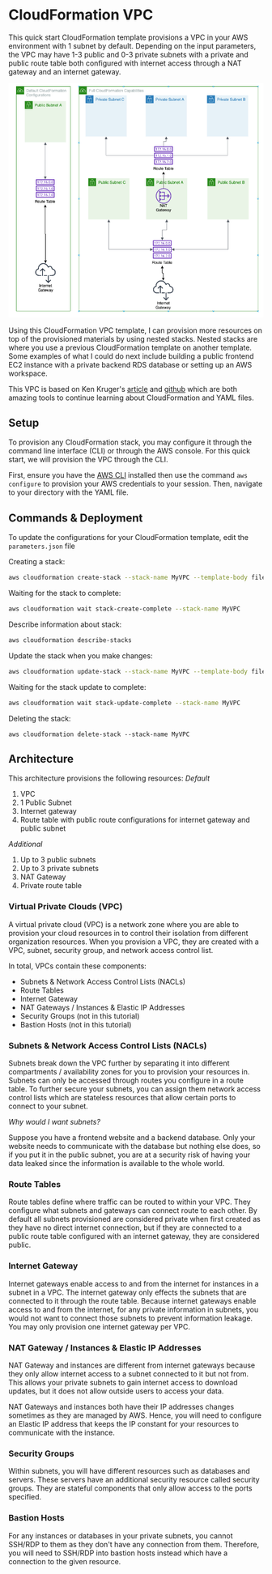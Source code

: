 # CloudFormation VPC
This quick start CloudFormation template provisions a VPC in your AWS environment with 1 subnet by default. Depending on the input parameters, the VPC may have 1-3 public and 0-3 private subnets with a private and public route table both configured with internet access through a NAT gateway and an internet gateway.

![VPC-Picture](https://github.com/ktptran/ktptran-aws-quick-starts/blob/master/create-vpc/Create-VPC.png)

Using this CloudFormation VPC template, I can provision more resources on top of the provisioned materials by using nested stacks. Nested stacks are where you use a previous CloudFormation template on another template. Some examples of what I could do next include building a public frontend EC2 instance with a private backend RDS database or setting up an AWS workspace.

This VPC is based on Ken Kruger's [article](https://www.infoq.com/articles/aws-vpc-cloudformation/) and [github](https://github.com/kennyk65/aws-vpc-cloud-formation) which are both amazing tools to continue learning about CloudFormation and YAML files.


## Setup
To provision any CloudFormation stack, you may configure it through the command line interface (CLI) or through the AWS console. For this quick start, we will provision the VPC through the CLI.

First, ensure you have the [AWS CLI](https://aws.amazon.com/cli/) installed then use the command `aws configure` to provision your AWS credentials to your session. Then, navigate to your directory with the YAML file.  


## Commands & Deployment
To update the configurations for your CloudFormation template, edit the `parameters.json` file


Creating a stack:

```bash
aws cloudformation create-stack --stack-name MyVPC --template-body file://my-vpc-example.yml --parameters file://parameters.json
```

Waiting for the stack to complete:

```bash
aws cloudformation wait stack-create-complete --stack-name MyVPC
```

Describe information about stack:

```bash
aws cloudformation describe-stacks
```

Update the stack when you make changes:

```bash
aws cloudformation update-stack --stack-name MyVPC --template-body file://my-vpc-example.yml --parameters file://parameters.json
```

Waiting for the stack update to complete:

```bash
aws cloudformation wait stack-update-complete --stack-name MyVPC
```

Deleting the stack:

```
aws cloudformation delete-stack --stack-name MyVPC
```


## Architecture
This architecture provisions the following resources:
_Default_
1. VPC
2. 1 Public Subnet
3. Internet gateway
4. Route table with public route configurations for internet gateway and public subnet

_Additional_
1. Up to 3 public subnets
2. Up to 3 private subnets
3. NAT Gateway
4. Private route table

### Virtual Private Clouds (VPC)
A virtual private cloud (VPC) is a network zone where you are able to provision your cloud resources in to control their isolation from different organization resources. When you provision a VPC, they are created with a VPC, subnet, security group, and network access control list.

In total, VPCs contain these components:
- Subnets & Network Access Control Lists (NACLs)
- Route Tables
- Internet Gateway
- NAT Gateways / Instances & Elastic IP Addresses
- Security Groups (not in this tutorial)
- Bastion Hosts (not in this tutorial)

### Subnets & Network Access Control Lists (NACLs)
Subnets break down the VPC further by separating it into different compartments / availability zones for you to provision your resources in. Subnets can only be accessed through routes you configure in a route table. To further secure your subnets, you can assign them network access control lists which are stateless resources that allow certain ports to connect to your subnet.

_Why would I want subnets?_

Suppose you have a frontend website and a backend database. Only your website needs to communicate with the database but nothing else does, so if you put it in the public subnet, you are at a security risk of having your data leaked since the information is available to the whole world.

### Route Tables
Route tables define where traffic can be routed to within your VPC. They configure what subnets and gateways can connect route to each other. By default all subnets provisioned are considered private when first created as they have no direct internet connection, but if they are connected to a public route table configured with an internet gateway, they are considered public.

### Internet Gateway
Internet gateways enable access to and from the internet for instances in a subnet in a VPC. The internet gateway only effects the subnets that are connected to it through the route table. Because internet gateways enable access to and from the internet, for any private information in subnets, you would not want to connect those subnets to prevent information leakage. You may only provision one internet gateway per VPC.

### NAT Gateway / Instances & Elastic IP Addresses
NAT Gateway and instances are different from internet gateways because they only allow internet access to a subnet connected to it but not from. This allows your private subnets to gain internet access to download updates, but it does not allow outside users to access your data.

NAT Gateways and instances both have their IP addresses changes sometimes as they are managed by AWS. Hence, you will need to configure an Elastic IP address that keeps the IP constant for your resources to communicate with the instance.

### Security Groups
Within subnets, you will have different resources such as databases and servers. These servers have an additional security resource called security groups. They are stateful components that only allow access to the ports specified.

### Bastion Hosts
For any instances or databases in your private subnets, you cannot SSH/RDP to them as they don't have any connection from them. Therefore, you will need to SSH/RDP into bastion hosts instead which have a connection to the given resource.
